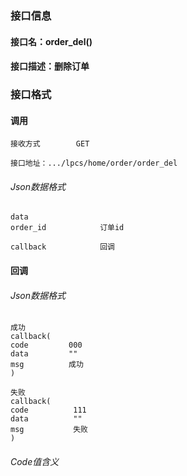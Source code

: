 ### 接口信息
#### 接口名：order_del()
#### 接口描述：删除订单

### 接口格式

#### 调用

```
接收方式        GET
```

```
接口地址：.../lpcs/home/order/order_del
```

###### Json数据格式
```
data
order_id            订单id

callback            回调
```

#### 回调
###### Json数据格式

```
成功
callback(
code         000
data         ""
msg          成功
)
```

```
失败
callback(
code          111
data          ""
msg           失败
)
```

###### Code值含义

```
```